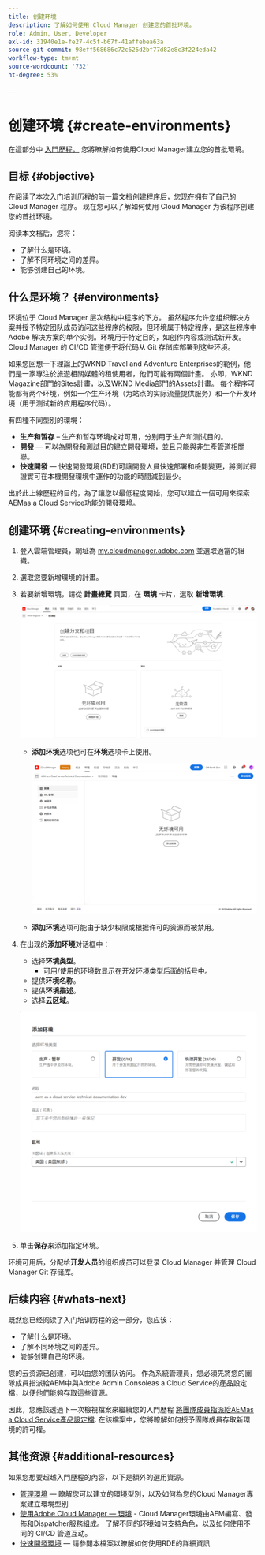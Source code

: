 ```yaml
---
title: 创建环境
description: 了解如何使用 Cloud Manager 创建您的首批环境。
role: Admin, User, Developer
exl-id: 31940e1e-fe27-4c5f-b67f-41affebea63a
source-git-commit: 98eff568686c72c626d2bf77d82e8c3f224eda42
workflow-type: tm+mt
source-wordcount: '732'
ht-degree: 53%

---
```


# 创建环境 {#create-environments}

在這部分中 [入門歷程，](overview.md) 您將瞭解如何使用Cloud Manager建立您的首批環境。

## 目标 {#objective}

在阅读了本次入门培训历程的前一篇文档[创建程序](create-program.md)后，您现在拥有了自己的 Cloud Manager 程序。 现在您可以了解如何使用 Cloud Manager 为该程序创建您的首批环境。

阅读本文档后，您将：

* 了解什么是环境。
* 了解不同环境之间的差异。
* 能够创建自己的环境。

## 什么是环境？ {#environments}

环境位于 Cloud Manager 层次结构中程序的下方。 虽然程序允许您组织解决方案并授予特定团队成员访问这些程序的权限，但环境属于特定程序，是这些程序中 Adobe 解决方案的单个实例。环境用于特定目的，如创作内容或测试新开发。 Cloud Manager 的 CI/CD 管道便于将代码从 Git 存储库部署到这些环境。

如果您回想一下理論上的WKND Travel and Adventure Enterprises的範例，他們是一家專注於旅遊相關媒體的租使用者，他們可能有兩個計畫。 亦即，WKND Magazine部門的Sites計畫，以及WKND Media部門的Assets計畫。 每个程序可能都有两个环境，例如一个生产环境（为站点的实际流量提供服务）和一个开发环境（用于测试新的应用程序代码）。

有四種不同型別的環境：

* **生产和暂存** – 生产和暂存环境成对可用，分别用于生产和测试目的。
* **開發**  — 可以為開發和測試目的建立開發環境，並且只能與非生產管道相關聯。
* **快速開發**  — 快速開發環境(RDE)可讓開發人員快速部署和檢閱變更，將測試經證實可在本機開發環境中運作的功能的時間減到最少。

出於此上線歷程的目的，為了讓您以最低程度開始，您可以建立一個可用來探索AEMas a Cloud Service功能的開發環境。

## 创建环境 {#creating-environments}

1. 登入雲端管理員，網址為 [my.cloudmanager.adobe.com](https://my.cloudmanager.adobe.com/) 並選取適當的組織。

1. 選取您要新增環境的計畫。

1. 若要新增環境，請從 **計畫總覽** 頁面，在 **環境** 卡片，選取 **新增環境**.

   ![环境信息卡](/help/implementing/cloud-manager/assets/no-environments.png)

   * **添加环境**&#x200B;选项也可在&#x200B;**环境**&#x200B;选项卡上使用。

      ![“环境”信息卡](/help/implementing/cloud-manager/assets/environments-tab.png)

   * **添加环境**&#x200B;选项可能由于缺少权限或根据许可的资源而被禁用。

1. 在出现的&#x200B;**添加环境**&#x200B;对话框中：

   * 选择&#x200B;**环境类型**。
      * 可用/使用的环境数显示在开发环境类型后面的括号中。
   * 提供&#x200B;**环境名称**。
   * 提供&#x200B;**环境描述**。
   * 选择&#x200B;**云区域**。

   ![添加环境对话框](/help/implementing/cloud-manager/assets/add-environment2.png)

1. 单击&#x200B;**保存**&#x200B;来添加指定环境。

环境可用后，分配给&#x200B;**开发人员**&#x200B;的组织成员可以登录 Cloud Manager 并管理 Cloud Manager Git 存储库。

## 后续内容 {#whats-next}

既然您已经阅读了入门培训历程的这一部分，您应该：

* 了解什么是环境。
* 了解不同环境之间的差异。
* 能够创建自己的环境。

您的云资源已创建，可以由您的团队访问。 作為系統管理員，您必須先將您的團隊成員指派給AEM中與Adobe Admin Consoleas a Cloud Service的產品設定檔，以便他們能夠存取這些資源。

因此，您應該透過下一次檢視檔案來繼續您的入門歷程 [將團隊成員指派給AEMas a Cloud Service產品設定檔](assign-profiles-aem.md). 在該檔案中，您將瞭解如何授予團隊成員存取新環境的許可權。

## 其他资源 {#additional-resources}

如果您想要超越入門歷程的內容，以下是額外的選用資源。

* [管理環境](/help/implementing/cloud-manager/manage-environments.md)  — 瞭解您可以建立的環境型別，以及如何為您的Cloud Manager專案建立環境型別
* [使用Adobe Cloud Manager — 環境](https://experienceleague.adobe.com/docs/experience-manager-learn/cloud-service/cloud-manager/environments.html) - Cloud Manager環境由AEM編寫、發佈和Dispatcher服務組成。 了解不同的环境如何支持角色，以及如何使用不同的 CI/CD 管道互动。
* [快速開發環境](/help/implementing/developing/introduction/rapid-development-environments.md)  — 請參閱本檔案以瞭解如何使用RDE的詳細資訊

<!-- ERROR: Not Found (HTTP error 404) * [AEM Champion Tips and Tricks - Cloud Manager Environment Types](https://experienceleague.adobe.com/docs/experience-manager-learn/cloud-service/expert-resources/aem-champions/environment-types.md) - Watch this video for an overview of Cloud Manager environment types from an AEM champion. -->

